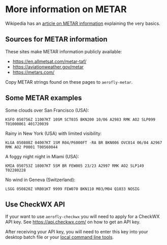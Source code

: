 More information on METAR
=========================

Wikipedia has an [article on METAR information](https://en.wikipedia.org/wiki/METAR) explaining the very basics.

Sources for METAR information
-----------------------------

These sites make METAR information publicly available:

* https://en.allmetsat.com/metar-taf/
* https://aviationweather.gov/metar
* https://metars.com/

Copy METAR strings found on these pages to `aerofly-metar`.

Some METAR examples
-------------------

Some clouds over San Francisco (USA):

```
KSFO 050756Z 11007KT 10SM SCT035 BKN200 10/06 A2983 RMK AO2 SLP099 T01000061 401720039
```

Rainy in New York (USA) with limited visibility:

```
KLGA 050808Z 04007KT 1SM R04/P6000FT -RA BR BKN006 OVC014 06/04 A2967 RMK AO2 P0001 T00560044
```

A foggy night night in Miami (USA):

```
KMIA 050753Z 18007KT 5SM BR FEW005 23/23 A2997 RMK AO2 SLP149 T02280228 
```

No wind in Geneva (Switzerland):

```
LSGG 050820Z VRB01KT 9999 FEW070 BKN110 M03/M04 Q1033 NOSIG
```

Use CheckWX API
---------------

If your want to use `aerofly-checkwx` you will need to apply for a CheckWX API key. See https://api.checkwx.com/ on how to get an API key.

After receiving your API key, you will need to enter this key into your desktop batch file or your [local command line tools](command-line.md).
